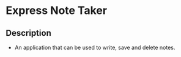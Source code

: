 # Express Note Taker

## Description

- An application that can be used to write, save and delete notes.

